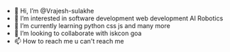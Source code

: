 - 👋 Hi, I’m @Vrajesh-sulakhe
- 👀 I’m interested in software development web development AI Robotics 
- 🌱 I’m currently learning python css js and many more
- 💞️ I’m looking to collaborate with iskcon goa 
- 📫 How to reach me u can't reach me 

<!---
Vrajesh-sulakhe/Vrajesh-sulakhe is a ✨ special ✨ repository because its `README.md` (this file) appears on your GitHub profile.
You can click the Preview link to take a look at your changes.
--->
